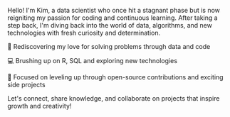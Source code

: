 Hello! I'm Kim, a data scientist who once hit a stagnant phase but is now reigniting my passion for coding and continuous learning. 
After taking a step back, I'm diving back into the world of data, algorithms, and new technologies with fresh curiosity and determination.

🧠 Rediscovering my love for solving problems through data and code

💻 Brushing up on R, SQL and exploring new technologies

🌱 Focused on leveling up through open-source contributions and exciting side projects

Let's connect, share knowledge, and collaborate on projects that inspire growth and creativity!

<!---
kmel-coder/kmel-coder is a ✨ special ✨ repository because its `README.md` (this file) appears on your GitHub profile.
You can click the Preview link to take a look at your changes.
--->
